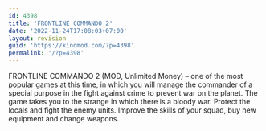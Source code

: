 ```yaml
---
id: 4398
title: 'FRONTLINE COMMANDO 2'
date: '2022-11-24T17:08:03+07:00'
layout: revision
guid: 'https://kindmod.com/?p=4398'
permalink: '/?p=4398'
---
```


FRONTLINE COMMANDO 2 (MOD, Unlimited Money) – one of the most popular games at this time, in which you will manage the commander of a special purpose in the fight against crime to prevent war on the planet. The game takes you to the strange in which there is a bloody war. Protect the locals and fight the enemy units. Improve the skills of your squad, buy new equipment and change weapons.